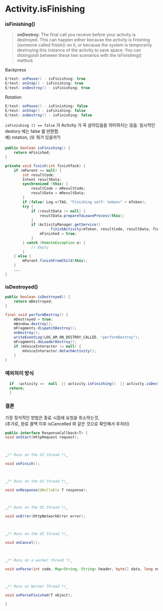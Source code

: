 
# Activity.isFinishing
  
### isFinishing()
  
> **onDestroy**: The final call you receive before your activity is destroyed. This can happen either because the activity is finishing (someone called finish() on it, or because the system is temporarily destroying this instance of the activity to save space. You can distinguish between these two scenarios with the isFinishing() method.
  
Backpress
```java
E/test: onPause() - isFinishing: true
E/test: onStop() - isFinishing: true
E/test: onDestroy() - isFinishing: true
```
  
Rotation
```java
E/test: onPause() - isFinishing: false
E/test: onStop() - isFinishing: false
E/test: onDestroy() - isFinishing: false
```
  
`isFinishing () == false` 가 Activity 가 꼭 살아있음을 의미하지는 않음.
일시적인 destory 에는 false 를 반환함.  
예) rotation, (또 뭐가 있을까?)
  
#### 
```java
public boolean isFinishing() {  
    return mFinished;  
}
```
  
```java
private void finish(int finishTask) {  
    if (mParent == null) {  
        int resultCode;  
        Intent resultData;  
        synchronized (this) {  
            resultCode = mResultCode;  
            resultData = mResultData;  
        }  
        if (false) Log.v(TAG, "Finishing self: token=" + mToken);  
        try {  
            if (resultData != null) {  
                resultData.prepareToLeaveProcess(this);  
            }  
            if (ActivityManager.getService()  
                    .finishActivity(mToken, resultCode, resultData, finishTask)) {  
                mFinished = true;  
            }  
        } catch (RemoteException e) {  
            // Empty  
        }  
    } else {  
        mParent.finishFromChild(this);  
    }  
    ...
}
```
  


### isDestroyed()
```java
public boolean isDestroyed() {  
    return mDestroyed;  
}
```

```java
final void performDestroy() {  
    mDestroyed = true;  
    mWindow.destroy();  
    mFragments.dispatchDestroy();  
    onDestroy();  
    writeEventLog(LOG_AM_ON_DESTROY_CALLED, "performDestroy");  
    mFragments.doLoaderDestroy();  
    if (mVoiceInteractor != null) {  
        mVoiceInteractor.detachActivity();  
    }  
}
```

### 예외처리 방식  
```java
  if  (activity ==  null  || activity.isFinishing()  || activity.isDestroyed())  {  
  return;  
  }
```
  
### 결론  
가장 정석적인 방법은 종료 시점에 요청을 취소하는것,   
(추가로, 완료 콜백 이후 isCancelled 와 같은 것으로 확인해서 후처리)  

```java
public interface ResponseCallback<T> {
void onStart(HttpRequest request);

  

_/* Runs on the UI thread */_

void onFinish();

  

_/* Runs on the UI thread */_

void onResponse(@Nullable T response);

  

_/* Runs on the UI thread */_

void onError(HttpNetworkError error);

  

_/* Runs on the UI thread */_

void onCancel();

  

_/* Runs on a worker thread */_

void onParse(int code, Map<String, String> header, byte[] data, long networkTime, HttpRequestVO httpRequestVO);

  

_/* Runs on Worker Thread */_

void onParseFinished(T object);

}
```
<!--stackedit_data:
eyJoaXN0b3J5IjpbLTYyMjExMjY3NiwxNDUxMTAyNjMzLDEwMj
MyNDgxMTgsMTc5NDk1MTI5MSwtMTM1MzQ1OTQxLC02MjI2NjIx
ODAsNjE4Njc5MiwtNDM0NDAzMDU1XX0=
-->